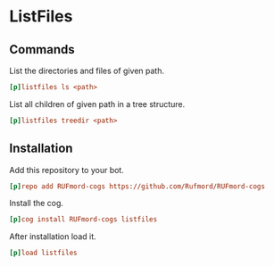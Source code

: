 # ListFiles
## Commands
List the directories and files of given path.
```ini
[p]listfiles ls <path>
```
List all children of given path in a tree structure.
```ini
[p]listfiles treedir <path>
```
## Installation
Add this repository to your bot.
```ini
[p]repo add RUFmord-cogs https://github.com/Rufmord/RUFmord-cogs
```
Install the cog.
```ini
[p]cog install RUFmord-cogs listfiles
```
After installation load it.
```ini
[p]load listfiles
```